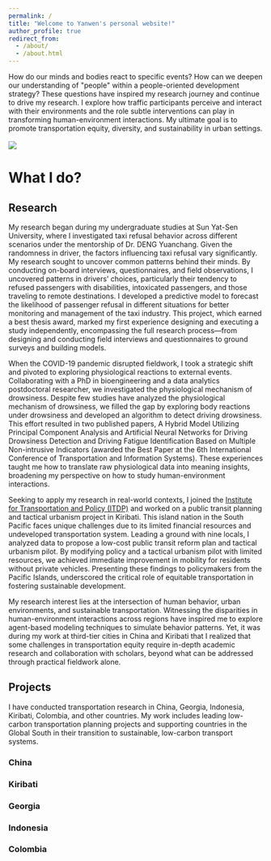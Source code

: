 ```yaml
---
permalink: /
title: "Welcome to Yanwen's personal website!"
author_profile: true
redirect_from: 
  - /about/
  - /about.html
---
```


How do our minds and bodies react to specific events? How can we deepen our understanding of "people" within a people-oriented development strategy? These questions have inspired my research journey and continue to drive my research. I explore how traffic participants perceive and interact with their environments and the role subtle interventions can play in transforming human-environment interactions. My ultimate goal is to promote transportation equity, diversity, and sustainability in urban settings.
<br/><br/><img src='/home/images/tarawa1.png'>

# What I do?
## Research
My research began during my undergraduate studies at Sun Yat-Sen University, where I investigated taxi refusal behavior across different scenarios under the mentorship of Dr. DENG Yuanchang. Given the randomness in driver, the factors influencing taxi refusal vary significantly. My research sought to uncover common patterns behind their minds. By conducting on-board interviews, questionnaires, and field observations, I uncovered patterns in drivers’ choices, particularly their tendency to refused passengers with disabilities, intoxicated passengers, and those traveling to remote destinations. I developed a predictive model to forecast the likelihood of passenger refusal in different situations for better monitoring and management of the taxi industry. This project, which earned a best thesis award, marked my first experience designing and executing a study independently, encompassing the full research process—from designing and conducting field interviews and questionnaires to ground surveys and building models.

When the COVID-19 pandemic disrupted fieldwork, I took a strategic shift and pivoted to exploring physiological reactions to external events. Collaborating with a PhD in bioengineering and a data analytics postdoctoral researcher, we investigated the physiological mechanism of drowsiness. Despite few studies have analyzed the physiological mechanism of drowsiness, we filled the gap by exploring body reactions under drowsiness and developed an algorithm to detect driving drowsiness. This effort resulted in two published papers, A Hybrid Model Utilizing Principal Component Analysis and Artificial Neural Networks for Driving Drowsiness Detection and Driving Fatigue Identification Based on Multiple Non-intrusive Indicators (awarded the Best Paper at the 6th International Conference of Transportation and Information Systems). These experiences taught me how to translate raw physiological data into meaning insights, broadening my perspective on how to study human-environment interactions. 

Seeking to apply my research in real-world contexts, I joined the [Institute for Transportation and Policy (ITDP)](http://www.itdp-china.org/enteam/?lang=1) and worked on a public transit planning and tactical urbanism project in Kiribati. This island nation in the South Pacific faces unique challenges due to its limited financial resources and undeveloped transportation system. Leading a ground with nine locals, I analyzed data to propose a low-cost public transit reform plan and tactical urbanism pilot. By modifying policy and a tactical urbanism pilot with limited resources, we achieved immediate improvement in mobility for residents without private vehicles. Presenting these findings to policymakers from the Pacific Islands, underscored the critical role of equitable transportation in fostering sustainable development.

My research interest lies at the intersection of human behavior, urban environments, and sustainable transportation. Witnessing the disparities in human-environment interactions across regions have inspired me to explore agent-based modeling techniques to simulate behavior patterns. Yet, it was during my work at third-tier cities in China and Kiribati that I realized that some challenges in transportation equity require in-depth academic research and collaboration with scholars, beyond what can be addressed through practical fieldwork alone. 

## Projects
I have conducted transportation research in China, Georgia, Indonesia, Kiribati, Colombia, and other countries. My work includes leading low-carbon transportation planning projects and supporting countries in the Global South in their transition to sustainable, low-carbon transport systems.

### China

### Kiribati

### Georgia

### Indonesia

### Colombia
